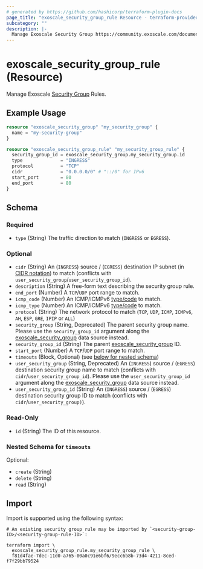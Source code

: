 ```yaml
---
# generated by https://github.com/hashicorp/terraform-plugin-docs
page_title: "exoscale_security_group_rule Resource - terraform-provider-exoscale"
subcategory: ""
description: |-
  Manage Exoscale Security Group https://community.exoscale.com/documentation/compute/security-groups/ Rules.
---
```


# exoscale_security_group_rule (Resource)

Manage Exoscale [Security Group](https://community.exoscale.com/documentation/compute/security-groups/) Rules.

## Example Usage

```terraform
resource "exoscale_security_group" "my_security_group" {
  name = "my-security-group"
}

resource "exoscale_security_group_rule" "my_security_group_rule" {
  security_group_id = exoscale_security_group.my_security_group.id
  type              = "INGRESS"
  protocol          = "TCP"
  cidr              = "0.0.0.0/0" # "::/0" for IPv6
  start_port        = 80
  end_port          = 80
}
```

<!-- schema generated by tfplugindocs -->
## Schema

### Required

- `type` (String) The traffic direction to match (`INGRESS` or `EGRESS`).

### Optional

- `cidr` (String) An (`INGRESS`) source / (`EGRESS`) destination IP subnet (in [CIDR notation](https://en.wikipedia.org/wiki/Classless_Inter-Domain_Routing#CIDR_notation)) to match (conflicts with `user_security_group`/`user_security_group_id`).
- `description` (String) A free-form text describing the security group rule.
- `end_port` (Number) A `TCP`/`UDP` port range to match.
- `icmp_code` (Number) An ICMP/ICMPv6 [type/code](https://en.wikipedia.org/wiki/Internet_Control_Message_Protocol#Control_messages) to match.
- `icmp_type` (Number) An ICMP/ICMPv6 [type/code](https://en.wikipedia.org/wiki/Internet_Control_Message_Protocol#Control_messages) to match.
- `protocol` (String) The network protocol to match (`TCP`, `UDP`, `ICMP`, `ICMPv6`, `AH`, `ESP`, `GRE`, `IPIP` or `ALL`)
- `security_group` (String, Deprecated) The parent security group name. Please use the `security_group_id` argument along the [exoscale_security_group](../data-sources/security_group.md) data source instead.
- `security_group_id` (String) The parent [exoscale_security_group](./security_group.md) ID.
- `start_port` (Number) A `TCP`/`UDP` port range to match.
- `timeouts` (Block, Optional) (see [below for nested schema](#nestedblock--timeouts))
- `user_security_group` (String, Deprecated) An (`INGRESS`) source / (`EGRESS`) destination security group name to match (conflicts with `cidr`/`user_security_group_id`). Please use the `user_security_group_id` argument along the [exoscale_security_group](../data-sources/security_group.md) data source instead.
- `user_security_group_id` (String) An (`INGRESS`) source / (`EGRESS`) destination security group ID to match (conflicts with `cidr`/`user_security_group)`).

### Read-Only

- `id` (String) The ID of this resource.

<a id="nestedblock--timeouts"></a>
### Nested Schema for `timeouts`

Optional:

- `create` (String)
- `delete` (String)
- `read` (String)

## Import

Import is supported using the following syntax:

```shell
# An existing security group rule may be imported by `<security-group-ID>/<security-group-rule-ID>`:

terraform import \
  exoscale_security_group_rule.my_security_group_rule \
  f81d4fae-7dec-11d0-a765-00a0c91e6bf6/9ecc6b8b-73d4-4211-8ced-f7f29bb79524
```
